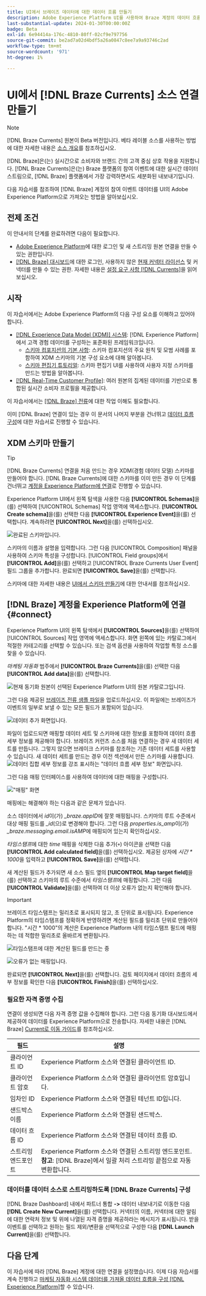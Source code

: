 ```yaml
---
title: UI에서 브레이즈 데이터에 대한 데이터 흐름 만들기
description: Adobe Experience Platform UI를 사용하여 Braze 계정의 데이터 흐름을 만드는 방법을 알아봅니다.
last-substantial-update: 2024-01-30T00:00:00Z
badge: Beta
exl-id: 6e94414a-176c-4810-80ff-02cf9e797756
source-git-commit: be2ad7a02d4bdf5a26a0847c8ee7a9a93746c2ad
workflow-type: tm+mt
source-wordcount: '971'
ht-degree: 1%

---
```


# UI에서 [!DNL Braze Currents] 소스 연결 만들기

>[!NOTE]
>
>[!DNL Braze Currents] 원본이 Beta 버전입니다. 베타 레이블 소스를 사용하는 방법에 대한 자세한 내용은 [소스 개요](../../../../home.md#terms-and-conditions)를 참조하십시오.

[!DNL Braze]은(는) 실시간으로 소비자와 브랜드 간의 고객 중심 상호 작용을 지원합니다. [!DNL Braze Currents]은(는) Braze 플랫폼의 참여 이벤트에 대한 실시간 데이터 스트림으로, [!DNL Braze] 플랫폼에서 가장 강력하면서도 세분화된 내보내기입니다.

다음 자습서를 참조하여 [!DNL Braze] 계정의 참여 이벤트 데이터를 UI의 Adobe Experience Platform으로 가져오는 방법을 알아보십시오.

## 전제 조건

이 안내서의 단계를 완료하려면 다음이 필요합니다.

* [Adobe Experience Platform](https://platform.adobe.com)에 대한 로그인 및 새 스트리밍 원본 연결을 만들 수 있는 권한입니다.
* [[!DNL Braze] 대시보드](https://dashboard.braze.com/sign_in)에 대한 로그인, 사용하지 않은 [현재 커넥터 라이선스](https://www.braze.com/docs/user_guide/data_and_analytics/braze_currents) 및 커넥터를 만들 수 있는 권한. 자세한 내용은 [설정 요구 사항 [!DNL Currents]](https://www.braze.com/docs/user_guide/data_and_analytics/braze_currents/setting_up_currents/#requirements)을 읽어 보십시오.

## 시작

이 자습서에서는 Adobe Experience Platform의 다음 구성 요소를 이해하고 있어야 합니다.

* [[!DNL Experience Data Model (XDM)] 시스템](../../../../../xdm/home.md): [!DNL Experience Platform]에서 고객 경험 데이터를 구성하는 표준화된 프레임워크입니다.
   * [스키마 컴포지션의 기본 사항](../../../../../xdm/schema/composition.md): 스키마 컴포지션의 주요 원칙 및 모범 사례를 포함하여 XDM 스키마의 기본 구성 요소에 대해 알아봅니다.
   * [스키마 편집기 튜토리얼](../../../../../xdm/tutorials/create-schema-ui.md): 스키마 편집기 UI를 사용하여 사용자 지정 스키마를 만드는 방법을 알아봅니다.
* [[!DNL Real-Time Customer Profile]](../../../../../profile/home.md): 여러 원본의 집계된 데이터를 기반으로 통합된 실시간 소비자 프로필을 제공합니다.

이 자습서에서는 [[!DNL Braze] 전류](https://www.braze.com/docs/user_guide/data_and_analytics/braze_currents)에 대한 작업 이해도 필요합니다.

이미 [!DNL Braze] 연결이 있는 경우 이 문서의 나머지 부분을 건너뛰고 [데이터 흐름 구성](../../dataflow/marketing-automation.md)에 대한 자습서로 진행할 수 있습니다.

## XDM 스키마 만들기

>[!TIP]
>
>[!DNL Braze Currents] 연결을 처음 만드는 경우 XDM(경험 데이터 모델) 스키마를 만들어야 합니다. [!DNL Braze Currents]에 대한 스키마를 이미 만든 경우 이 단계를 건너뛰고 [계정을 Experience Platform에 연결](#connect)로 진행할 수 있습니다.

Experience Platform UI에서 왼쪽 탐색을 사용한 다음 **[!UICONTROL Schemas]**&#x200B;을(를) 선택하여 [!UICONTROL Schemas] 작업 영역에 액세스합니다. **[!UICONTROL Create schema]**&#x200B;을(를) 선택한 다음 **[!UICONTROL Experience Event]**&#x200B;을(를) 선택합니다. 계속하려면 **[!UICONTROL Next]**&#x200B;을(를) 선택하십시오.

![완료된 스키마입니다.](../../../../images/tutorials/create/braze/schema.png)

스키마의 이름과 설명을 입력합니다. 그런 다음 [!UICONTROL Composition] 패널을 사용하여 스키마 특성을 구성합니다. [!UICONTROL Field groups]에서 **[!UICONTROL Add]**&#x200B;을(를) 선택하고 [!UICONTROL Braze Currents User Event] 필드 그룹을 추가합니다. 완료되면 **[!UICONTROL Save]**&#x200B;을(를) 선택합니다.

스키마에 대한 자세한 내용은 [UI에서 스키마 만들기](../../../../../xdm/tutorials/create-schema-ui.md)에 대한 안내서를 참조하십시오.

## [!DNL Braze] 계정을 Experience Platform에 연결 {#connect}

Experience Platform UI의 왼쪽 탐색에서 **[!UICONTROL Sources]**&#x200B;을(를) 선택하여 [!UICONTROL Sources] 작업 영역에 액세스합니다. 화면 왼쪽에 있는 카탈로그에서 적절한 카테고리를 선택할 수 있습니다. 또는 검색 옵션을 사용하여 작업할 특정 소스를 찾을 수 있습니다.

*마케팅 자동화* 범주에서 **[!UICONTROL Braze Currents]**&#x200B;을(를) 선택한 다음 **[!UICONTROL Add data]**&#x200B;을(를) 선택합니다.

![현재 동기화 원본이 선택된 Experience Platform UI의 원본 카탈로그입니다.](../../../../images/tutorials/create/braze/catalog.png)

그런 다음 제공된 [브레이즈 전류 샘플 파일](https://github.com/Appboy/currents-examples/blob/master/sample-data/Adobe/adobe_examples.json)을 업로드하십시오. 이 파일에는 브레이즈가 이벤트의 일부로 보낼 수 있는 모든 필드가 포함되어 있습니다.

![데이터 추가 화면입니다.](../../../../images/tutorials/create/braze/select-data.png)

파일이 업로드되면 매핑할 데이터 세트 및 스키마에 대한 정보를 포함하여 데이터 흐름 세부 정보를 제공해야 합니다.  브레이즈 커런츠 소스를 처음 연결하는 경우 새 데이터 세트를 만듭니다.  그렇지 않으면 브레이크 스키마를 참조하는 기존 데이터 세트를 사용할 수 있습니다.  새 데이터 세트를 만드는 경우 이전 섹션에서 만든 스키마를 사용합니다.
![데이터 집합 세부 정보를 강조 표시하는 &quot;데이터 흐름 세부 정보&quot; 화면입니다.](../../../../images/tutorials/create/braze/dataflow-detail.png)

그런 다음 매핑 인터페이스를 사용하여 데이터에 대한 매핑을 구성합니다.

![&quot;매핑&quot; 화면](../../../../images/tutorials/create/braze/mapping_errors.png)

매핑에는 해결해야 하는 다음과 같은 문제가 있습니다.

소스 데이터에서 *id*&#x200B;이(가) *_braze.appID*&#x200B;에 잘못 매핑됩니다. 스키마의 루트 수준에서 대상 매핑 필드를 *_id*(으)로 변경해야 합니다. 그런 다음 *properties.is_amp*&#x200B;이(가) *_braze.messaging.email.isAMP*&#x200B;에 매핑되어 있는지 확인하십시오.

*타임스탬프*&#x200B;에 대한 *time* 매핑을 삭제한 다음 추가(`+`) 아이콘을 선택한 다음 **[!UICONTROL Add calculated field]**&#x200B;을(를) 선택하십시오. 제공된 상자에 *시간 \* 1000*&#x200B;을 입력하고 **[!UICONTROL Save]**&#x200B;을(를) 선택합니다.

새 계산된 필드가 추가되면 새 소스 필드 옆의 **[!UICONTROL Map target field]**&#x200B;을(를) 선택하고 스키마의 루트 수준에서 *타임스탬프*&#x200B;에 매핑합니다. 그런 다음 **[!UICONTROL Validate]**&#x200B;을(를) 선택하여 더 이상 오류가 없는지 확인해야 합니다.

>[!IMPORTANT]
>
>브레이즈 타임스탬프는 밀리초로 표시되지 않고, 초 단위로 표시됩니다. Experience Platform의 타임스탬프를 정확하게 반영하려면 계산된 필드를 밀리초 단위로 만들어야 합니다. &quot;시간 * 1000&quot;의 계산은 Experience Platform 내의 타임스탬프 필드에 매핑하는 데 적합한 밀리초로 올바르게 변환됩니다.
>
>![타임스탬프에 대한 계산된 필드를 만드는 중](../../../../images/tutorials/create/braze/create-calculated-field.png)

![오류가 없는 매핑입니다.](../../../../images/tutorials/create/braze/completed_mapping.png)

완료되면 **[!UICONTROL Next]**&#x200B;을(를) 선택합니다. 검토 페이지에서 데이터 흐름의 세부 정보를 확인한 다음 **[!UICONTROL Finish]**&#x200B;을(를) 선택하십시오.

### 필요한 자격 증명 수집

연결이 생성되면 다음 자격 증명 값을 수집해야 합니다. 그런 다음 동기화 대시보드에서 제공하여 데이터를 Experience Platform으로 전송합니다. 자세한 내용은 [!DNL Braze] [Current로 이동 가이드](https://www.braze.com/docs/user_guide/data_and_analytics/braze_currents/setting_up_currents/#step-2-navigate-to-currents)를 참조하십시오.

| 필드 | 설명 |
| --- | --- |
| 클라이언트 ID | Experience Platform 소스와 연결된 클라이언트 ID. |
| 클라이언트 암호 | Experience Platform 소스와 연결된 클라이언트 암호입니다. |
| 임차인 ID | Experience Platform 소스와 연결된 테넌트 ID입니다. |
| 샌드박스 이름 | Experience Platform 소스와 연결된 샌드박스. |
| 데이터 흐름 ID | Experience Platform 소스와 연결된 데이터 흐름 ID. |
| 스트리밍 엔드포인트 | Experience Platform 소스와 연결된 스트리밍 엔드포인트. **참고**: [!DNL Braze]에서 일괄 처리 스트리밍 끝점으로 자동 변환합니다. |

### 데이터를 데이터 소스로 스트리밍하도록 [!DNL Braze Currents] 구성

[!DNL Braze Dashboard] 내에서 파트너 통합 **->** 데이터 내보내기로 이동한 다음 **[!DNL Create New Current]**&#x200B;을(를) 선택합니다. 커넥터의 이름, 커넥터에 대한 알림에 대한 연락처 정보 및 위에 나열된 자격 증명을 제공하라는 메시지가 표시됩니다. 받을 이벤트를 선택하고 원하는 필드 제외/변환을 선택적으로 구성한 다음 **[!DNL Launch Current]**&#x200B;을(를) 선택합니다.

## 다음 단계

이 자습서에 따라 [!DNL Braze] 계정에 대한 연결을 설정했습니다. 이제 다음 자습서를 계속 진행하고 [마케팅 자동화 시스템 데이터를 가져올 데이터 흐름을 구성 [!DNL Experience Platform]](../../dataflow/marketing-automation.md)할 수 있습니다.
